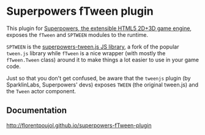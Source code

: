 # Superpowers fTween plugin

This plugin for [Superpowers, the extensible HTML5 2D+3D game engine](http://sparklinlabs.com), exposes the `fTween` and `SPTWEEN` modules to the runtime.

`SPTWEEN` is the [superpowers-tween.js JS library](https://github.com/florentpoujol/superpowers-tween.js), a fork of the popular `tween.js` library while `fTween` is a nice wrapper (with mostly the `fTween.Tween` class) around it to make things a lot easier to use in your game code.

Just so that you don't get confused, be aware that the `tweenjs` plugin (by SparklinLabs, Superpowers' devs) exposes `TWEEN` (the original tween.js) and the `Tween` actor component.

## Documentation

http://florentpoujol.github.io/superpowers-fTween-plugin
